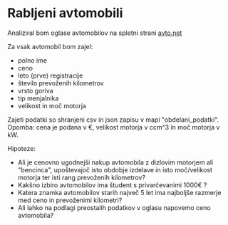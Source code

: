 # Rabljeni avtomobili

Analiziral bom oglase avtomobilov na spletni strani [avto.net](https://www.avto.net/Ads/results.asp?znamka=&model=&modelID=&tip=&znamka2=&model2=&tip2=&znamka3=&model3=&tip3=&cenaMin=0&cenaMax=999999&letnikMin=0&letnikMax=2090&bencin=0&starost2=999&oblika=0&ccmMin=0&ccmMax=99999&mocMin=&mocMax=&kmMin=0&kmMax=9999999&kwMin=0&kwMax=999&motortakt=0&motorvalji=0&lokacija=0&sirina=0&dolzina=&dolzinaMIN=0&dolzinaMAX=100&nosilnostMIN=0&nosilnostMAX=999999&lezisc=&presek=0&premer=0&col=0&vijakov=0&EToznaka=0&vozilo=&airbag=&barva=&barvaint=&EQ1=1000000000&EQ2=1000000000&EQ3=1000000000&EQ4=100000000&EQ5=1000000000&EQ6=1000000000&EQ7=1110100120&EQ8=1010000001&EQ9=1000000000&KAT=1010000000&PIA=&PIAzero=&PSLO=&akcija=0&paketgarancije=&broker=0&prikazkategorije=0&kategorija=0&zaloga=10&arhiv=0&presort=3&tipsort=DESC&stran=1&subSTAR=303)


Za vsak avtomobil bom zajel:
- polno ime
- ceno
- leto (prve) registracije
- število prevoženih kilometrov
- vrsto goriva
- tip menjalnika
- velikost in moč motorja

Zajeti podatki so shranjeni csv in json zapisu v mapi "obdelani_podatki".
Opomba: cena je podana v €, velikost motorja v ccm^3 in moč motorja v kW.


Hipoteze:
- Ali je cenovno ugodnejši nakup avtomobila z dizlovim motorjem ali "bencinca", upoštevajoč isto obdobje izdelave in isto moč/velikost motorja ter isti rang prevoženih kilometrov?
- Kakšno izbiro avtomobilov ima študent s privarčevanimi 1000€ ?
- Katera znamka avtomobilov starih največ 5 let ima najboljše razmerje med ceno in prevoženimi kilometri?
- Ali lahko na podlagi preostalih podatkov v oglasu napovemo ceno avtomobila?